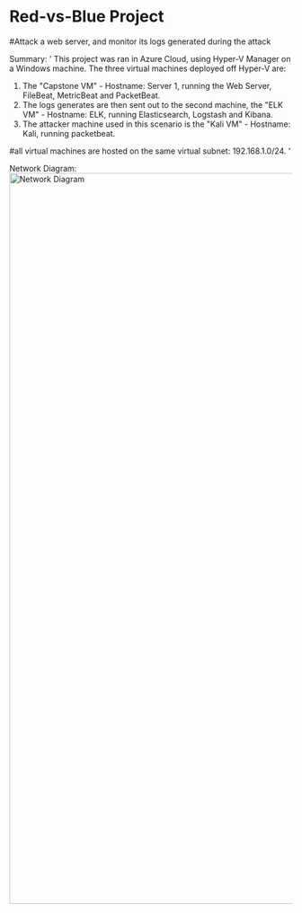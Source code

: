 # Red-vs-Blue Project

#Attack a web server, and monitor its logs generated during the attack

Summary:
'
This project was ran in Azure Cloud, using Hyper-V Manager on a Windows machine. The three virtual machines deployed off Hyper-V are: 

1. The "Capstone VM" - Hostname: Server 1, running the Web Server, FileBeat, MetricBeat and PacketBeat. 
2. The logs generates are then sent out to the second machine, the "ELK VM" - Hostname: ELK, running Elasticsearch, Logstash and Kibana. 
3. The attacker machine used in this scenario is the "Kali VM" - Hostname: Kali, running packetbeat.

#all virtual machines are hosted on the same virtual subnet: 192.168.1.0/24.
'

Network Diagram:
<img width="1301" alt="Network Diagram" src="https://user-images.githubusercontent.com/90374994/155470755-b24bfbd8-3198-4cb1-b42b-b24092328429.png">



